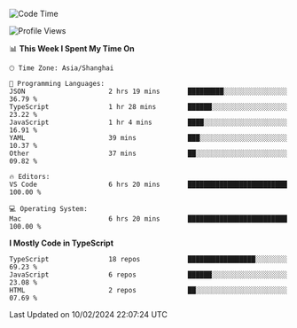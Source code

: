 <!--START_SECTION:waka-->
![Code Time](http://img.shields.io/badge/Code%20Time-5%2C784%20hrs%2016%20mins-blue)

![Profile Views](http://img.shields.io/badge/Profile%20Views-0-blue)

📊 **This Week I Spent My Time On** 

```text
🕑︎ Time Zone: Asia/Shanghai

💬 Programming Languages: 
JSON                     2 hrs 19 mins       █████████░░░░░░░░░░░░░░░░   36.79 % 
TypeScript               1 hr 28 mins        ██████░░░░░░░░░░░░░░░░░░░   23.22 % 
JavaScript               1 hr 4 mins         ████░░░░░░░░░░░░░░░░░░░░░   16.91 % 
YAML                     39 mins             ███░░░░░░░░░░░░░░░░░░░░░░   10.37 % 
Other                    37 mins             ██░░░░░░░░░░░░░░░░░░░░░░░   09.82 % 

🔥 Editors: 
VS Code                  6 hrs 20 mins       █████████████████████████   100.00 % 

💻 Operating System: 
Mac                      6 hrs 20 mins       █████████████████████████   100.00 % 
```

**I Mostly Code in TypeScript** 

```text
TypeScript               18 repos            █████████████████░░░░░░░░   69.23 % 
JavaScript               6 repos             ██████░░░░░░░░░░░░░░░░░░░   23.08 % 
HTML                     2 repos             ██░░░░░░░░░░░░░░░░░░░░░░░   07.69 % 
```




 Last Updated on 10/02/2024 22:07:24 UTC
<!--END_SECTION:waka-->
